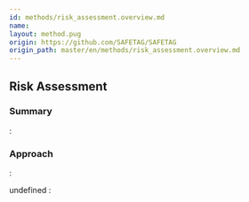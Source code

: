 ```yaml
---
id: methods/risk_assessment.overview.md
name: 
layout: method.pug
origin: https://github.com/SAFETAG/SAFETAG
origin_path: master/en/methods/risk_assessment.overview.md
---
```

## Risk Assessment

### Summary

:[](guides/risk_modeling/summary.md)
### Approach

:[](guides/risk_modeling/approach.md)

undefined
:[](../references/footnotes.md)
